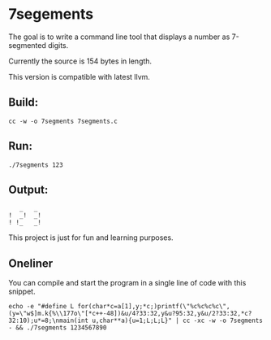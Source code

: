 # 7segements

The goal is to write a command line tool that displays a number as 7-segmented digits.

Currently the source is 154 bytes in length.

This version is compatible with latest llvm.

## Build:

    cc -w -o 7segments 7segments.c

## Run:

    ./7segments 123

## Output:

       _   _
    !  _!  _!
    ! !_   _!

This project is just for fun and learning purposes.

## Oneliner

You can compile and start the program in a single line of code with this snippet.

    echo -e "#define L for(char*c=a[1],y;*c;)printf(\"%c%c%c%c\",(y=\"w$]m.k{%\\177o\"[*c++-48])&u/4?33:32,y&u?95:32,y&u/2?33:32,*c?32:10);u*=8;\nmain(int u,char**a){u=1;L;L;L}" | cc -xc -w -o 7segments - && ./7segments 1234567890
